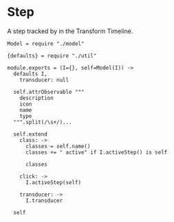 Step
====

A step tracked by in the Transform Timeline.

    Model = require "./model"

    {defaults} = require "./util"

    module.exports = (I={}, self=Model(I)) ->
      defaults I,
        transducer: null

      self.attrObservable """
        description
        icon
        name
        type
      """.split(/\s+/)...

      self.extend
        class: ->
          classes = self.name()
          classes += " active" if I.activeStep() is self

          classes

        click: ->
          I.activeStep(self)

        transducer: ->
          I.transducer

      self
